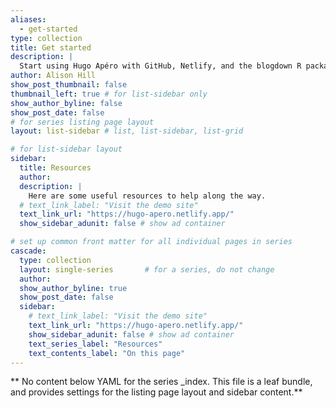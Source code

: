 ```yaml
---
aliases:
  - get-started
type: collection
title: Get started
description: |
  Start using Hugo Apéro with GitHub, Netlify, and the blogdown R package with RStudio.
author: Alison Hill
show_post_thumbnail: false
thumbnail_left: true # for list-sidebar only
show_author_byline: false
show_post_date: false
# for series listing page layout
layout: list-sidebar # list, list-sidebar, list-grid

# for list-sidebar layout
sidebar: 
  title: Resources
  author:
  description: |
    Here are some useful resources to help along the way.
  # text_link_label: "Visit the demo site"
  text_link_url: "https://hugo-apero.netlify.app/"
  show_sidebar_adunit: false # show ad container

# set up common front matter for all individual pages in series
cascade:
  type: collection
  layout: single-series       # for a series, do not change
  author:
  show_author_byline: true
  show_post_date: false
  sidebar:
    # text_link_label: "Visit the demo site"
    text_link_url: "https://hugo-apero.netlify.app/"
    show_sidebar_adunit: false # show ad container
    text_series_label: "Resources" 
    text_contents_label: "On this page" 
---
```


** No content below YAML for the series _index. This file is a leaf bundle, and provides settings for the listing page layout and sidebar content.**
